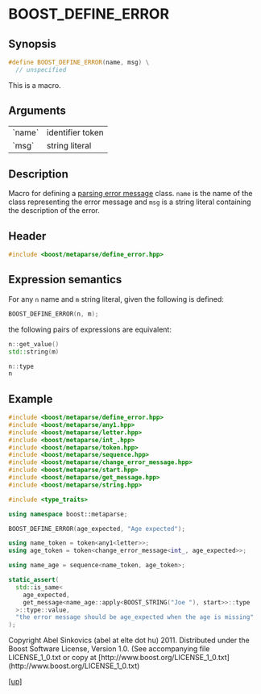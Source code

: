 # BOOST_DEFINE_ERROR

## Synopsis

```cpp
#define BOOST_DEFINE_ERROR(name, msg) \
  // unspecified
```

This is a macro.

## Arguments

<table cellpadding='0' cellspacing='0'>
  <tr>
    <td>`name`</td>
    <td>identifier token</td>
  </tr>
  <tr>
    <td>`msg`</td>
    <td>string literal</td>
  </tr>
</table>

## Description

Macro for defining a [parsing error message](parsing_error_message.html) class.
`name` is the name of the class representing the error message and `msg` is a
string literal containing the description of the error.

## Header

```cpp
#include <boost/metaparse/define_error.hpp>
```

## Expression semantics

For any `n` name and `m` string literal, given the following is defined:

```cpp
BOOST_DEFINE_ERROR(n, m);
```

the following pairs of expressions are equivalent:

```cpp
n::get_value()
std::string(m)
```

```cpp
n::type
n
```

## Example

```cpp
#include <boost/metaparse/define_error.hpp>
#include <boost/metaparse/any1.hpp>
#include <boost/metaparse/letter.hpp>
#include <boost/metaparse/int_.hpp>
#include <boost/metaparse/token.hpp>
#include <boost/metaparse/sequence.hpp>
#include <boost/metaparse/change_error_message.hpp>
#include <boost/metaparse/start.hpp>
#include <boost/metaparse/get_message.hpp>
#include <boost/metaparse/string.hpp>

#include <type_traits>

using namespace boost::metaparse;

BOOST_DEFINE_ERROR(age_expected, "Age expected");

using name_token = token<any1<letter>>;
using age_token = token<change_error_message<int_, age_expected>>;

using name_age = sequence<name_token, age_token>;

static_assert(
  std::is_same<
    age_expected,
    get_message<name_age::apply<BOOST_STRING("Joe "), start>>::type
  >::type::value,
  "the error message should be age_expected when the age is missing"
);
```

<p class="copyright">
Copyright Abel Sinkovics (abel at elte dot hu) 2011.
Distributed under the Boost Software License, Version 1.0.
(See accompanying file LICENSE_1_0.txt or copy at
[http://www.boost.org/LICENSE_1_0.txt](http://www.boost.org/LICENSE_1_0.txt)
</p>

[[up]](reference.html)

